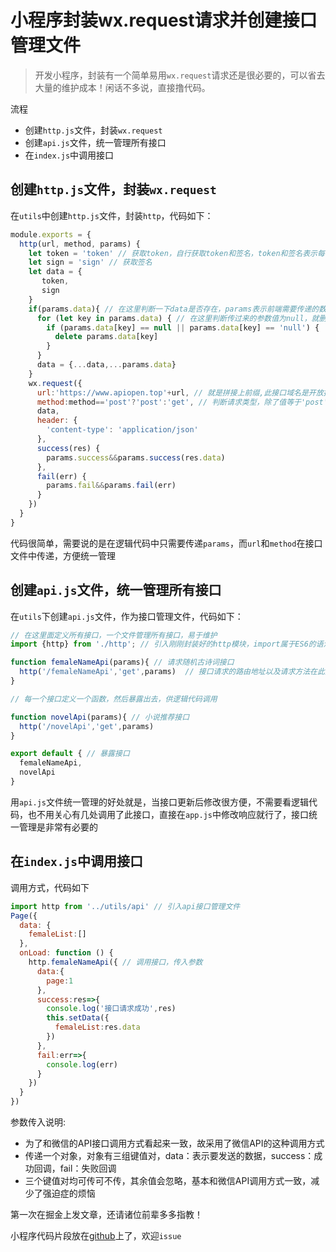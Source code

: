# 小程序封装wx.request请求并创建接口管理文件

> 开发小程序，封装有一个简单易用`wx.request`请求还是很必要的，可以省去大量的维护成本！闲话不多说，直接撸代码。

流程
- 创建`http.js`文件，封装`wx.request`
- 创建`api.js`文件，统一管理所有接口
- 在`index.js`中调用接口

## 创建`http.js`文件，封装`wx.request`
在`utils`中创建`http.js`文件，封装`http`，代码如下：
```javascript
module.exports = {
  http(url, method, params) {
    let token = 'token' // 获取token，自行获取token和签名，token和签名表示每个接口都要发送的数据
    let sign = 'sign' // 获取签名
    let data = {
       token,
       sign
    }
    if(params.data){ // 在这里判断一下data是否存在，params表示前端需要传递的数据，params是一个对象，有三组键值对，data：表示请求要发送的数据，success：成功的回调，fail：失败的回调，这三个字段可缺可无，其余字段会忽略
      for (let key in params.data) { // 在这里判断传过来的参数值为null，就删除这个属性
        if (params.data[key] == null || params.data[key] == 'null') {
          delete params.data[key]
        }
      }
      data = {...data,...params.data}
    }
    wx.request({
      url:'https://www.apiopen.top'+url, // 就是拼接上前缀,此接口域名是开放接口，可访问
      method:method=='post'?'post':'get', // 判断请求类型，除了值等于'post'外，其余值均视作get
      data,
      header: {
        'content-type': 'application/json'
      },
      success(res) {
        params.success&&params.success(res.data)
      },
      fail(err) {
        params.fail&&params.fail(err)
      }
    })
  }
}
```

代码很简单，需要说的是在逻辑代码中只需要传递`params`，而`url`和`method`在接口文件中传递，方便统一管理

## 创建`api.js`文件，统一管理所有接口
在`utils`下创建`api.js`文件，作为接口管理文件，代码如下：
```javascript
// 在这里面定义所有接口，一个文件管理所有接口，易于维护
import {http} from './http'; // 引入刚刚封装好的http模块，import属于ES6的语法，微信开发者工具必须打开ES6转ES5选项

function femaleNameApi(params){ // 请求随机古诗词接口
  http('/femaleNameApi','get',params)  // 接口请求的路由地址以及请求方法在此处传递
}

// 每一个接口定义一个函数，然后暴露出去，供逻辑代码调用

function novelApi(params){ // 小说推荐接口
  http('/novelApi','get',params) 
}

export default { // 暴露接口
  femaleNameApi,
  novelApi
}
```
用`api.js`文件统一管理的好处就是，当接口更新后修改很方便，不需要看逻辑代码，也不用关心有几处调用了此接口，直接在`app.js`中修改响应就行了，接口统一管理是非常有必要的

## 在`index.js`中调用接口
调用方式，代码如下
```javascript
import http from '../utils/api' // 引入api接口管理文件
Page({
  data: {
    femaleList:[]
  },
  onLoad: function () {
    http.femaleNameApi({ // 调用接口，传入参数
      data:{
        page:1
      },
      success:res=>{
        console.log('接口请求成功',res)
        this.setData({
          femaleList:res.data
        })
      },
      fail:err=>{
        console.log(err)
      }
    })
  }
})

```
参数传入说明:

- 为了和微信的API接口调用方式看起来一致，故采用了微信API的这种调用方式
- 传递一个对象，对象有三组键值对，data：表示要发送的数据，success：成功回调，fail：失败回调
- 三个键值对均可传可不传，其余值会忽略，基本和微信API调用方式一致，减少了强迫症的烦恼

第一次在掘金上发文章，还请诸位前辈多多指教！

小程序代码片段放在[github](https://github.com/seolhw/packagingRequest)上了，欢迎`issue`
